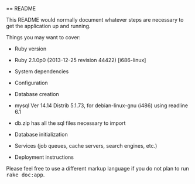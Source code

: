 == README

This README would normally document whatever steps are necessary to get the
application up and running.

Things you may want to cover:

* Ruby version
- Ruby 2.1.0p0 (2013-12-25 revision 44422) [i686-linux]

* System dependencies

* Configuration

* Database creation
* mysql  Ver 14.14 Distrib 5.1.73, for debian-linux-gnu (i486) using readline 6.1
* db.zip has all the sql files necessary to import

* Database initialization

* Services (job queues, cache servers, search engines, etc.)

* Deployment instructions



Please feel free to use a different markup language if you do not plan to run
<tt>rake doc:app</tt>.

